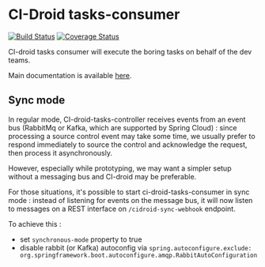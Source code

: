 # CI-Droid tasks-consumer

[![Build Status](https://travis-ci.org/societe-generale/ci-droid-tasks-consumer.svg?branch=master)](https://travis-ci.org/societe-generale/ci-droid-tasks-consumer)
[![Coverage Status](https://coveralls.io/repos/github/societe-generale/ci-droid-tasks-consumer/badge.svg?branch=master)](https://coveralls.io/github/societe-generale/ci-droid-tasks-consumer?branch=master)

CI-droid tasks consumer will execute the boring tasks on behalf of the dev teams.


Main documentation is available [here](https://github.com/societe-generale/ci-droid).

## Sync mode 

In regular mode, CI-droid-tasks-controller receives events from an event bus (RabbitMq or Kafka, which are supported by Spring Cloud) : since processing a source control event may take some time, we usually prefer to respond immediately to source the control and acknowledge the request, then process it asynchronously. 

However, especially while prototyping, we may want a simpler setup without a messaging bus and CI-droid may be preferable. 

For those situations, it's possible to start ci-droid-tasks-consumer in sync mode : instead of listening for events on the message bus, it will now listen to messages on a REST interface on `/cidroid-sync-webhook` endpoint.

To achieve this : 

- set `synchronous-mode` property to true
- disable rabbit (or Kafka) autoconfig via `spring.autoconfigure.exclude: org.springframework.boot.autoconfigure.amqp.RabbitAutoConfiguration`

